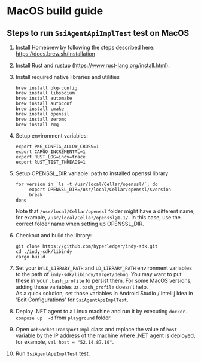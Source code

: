 # MacOS build guide

## Steps to run `SsiAgentApiImplTest` test on MacOS

1. Install Homebrew by following the steps described here: https://docs.brew.sh/Installation
2. Install Rust and rustup (https://www.rust-lang.org/install.html).
3. Install required native libraries and utilities
   ```
   brew install pkg-config
   brew install libsodium   
   brew install automake 
   brew install autoconf
   brew install cmake
   brew install openssl
   brew install zeromq
   brew install zmq
   ```
4. Setup environment variables:
   ```
   export PKG_CONFIG_ALLOW_CROSS=1
   export CARGO_INCREMENTAL=1
   export RUST_LOG=indy=trace
   export RUST_TEST_THREADS=1
   ```
5. Setup OPENSSL_DIR variable: path to installed openssl library
   ```
   for version in `ls -t /usr/local/Cellar/openssl/`; do
        export OPENSSL_DIR=/usr/local/Cellar/openssl/$version
        break
   done
   ```
   Note that `/usr/local/Cellar/openssl` folder might have a different name, for example, `/usr/local/Cellar/openssl@1.1/`. 
   In this case, use the correct folder name when setting up OPENSSL_DIR.

6. Checkout and build the library:
   ```
   git clone https://github.com/hyperledger/indy-sdk.git
   cd ./indy-sdk/libindy
   cargo build
   ```

7. Set your `DYLD_LIBRARY_PATH` and `LD_LIBRARY_PATH` environment variables to the path of `indy-sdk/libindy/target/debug`. 
   You may want to put these in your `.bash_profile` to persist them.
   For some MacOS versions, adding those variables to `.bash_profile` doesn't help.  
   As a quick solution, set those variables in Android Studio / Intellij Idea in 'Edit Configurations' for `SsiAgentApiImplTest`.

8. Deploy .NET agent to a Linux machine and run it by executing `docker-compose up  -d` from `playground` folder.

9. Open `WebSocketTransportImpl` class and replace the value of `host` variable by the IP address of the machine where .NET agent is deployed, for example, `val host = "52.14.87.10"`.

10. Run `SsiAgentApiImplTest` test.